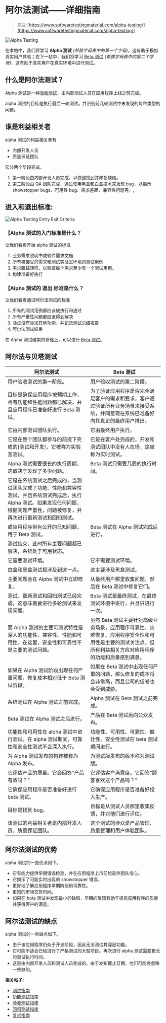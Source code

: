 # 阿尔法测试——详细指南

> 原文:[https://www.softwaretestingmaterial.com/alpha-testing/](https://www.softwaretestingmaterial.com/alpha-testing/)

![Alpha Testing](img/64055b38af4faba87dbc289b08416a45.png)

在本帖中，我们将学习 **Alpha 测试** *(希腊字母表中的第一个字母)*，这有助于模拟真实用户体验；在下一帖中，我们将学习 [Beta 测试](https://www.softwaretestingmaterial.com/beta-testing-a-detailed-guide/) *(希腊字母表中的第二个字母)*，这有助于真实用户在真实环境中进行测试。

## 什么是阿尔法测试？

Alpha 测试是一种[验收测试](https://www.softwaretestingmaterial.com/user-acceptance-testing-uat/)，由内部测试人员在应用程序上线之前完成。

alpha 测试的目标是执行最后一轮测试，并识别前几轮测试中未发现的每种类型的问题。

## **谁是利益相关者**

alpha 测试的利益相关者有

*   内部开发人员
*   质量保证团队

它分两个阶段完成。

1.  第一阶段由内部开发人员完成，以快速找到并修复缺陷。
2.  第二阶段由 QA 团队完成，通过使用黑盒和白盒技术来发现 bug，以揭示 showstopper bugs、可用性 bug、需求差距、兼容性问题等。,

## **进入和退出标准:**

![Alpha Testing Entry Exit Criteria](img/af1a142cb80ab95174486d1edb2186ff.png)

### 【Alpha 测试的入门标准是什么？

让我们看看开始 alpha 测试的标准

1.  业务需求说明书或软件需求文档
2.  所有被接受的需求和测试实验室环境的测试用例
3.  需求跟踪矩阵，以验证每个需求至少有一个测试用例。
4.  构建准备好执行

### 【Alpha 测试的 **退出** **标准是什么？**

让我们看看通过阿尔法测试的标准

1.  所有的测试用例都应该被执行和通过
2.  所有严重性问题都应该得到解决
3.  验证没有添加其他功能，并记录测试总结报告
4.  阿尔法测试结束

在 Alpha 测试结束的基础上，可以进行 [Beta 测试](https://www.softwaretestingmaterial.com/beta-testing-a-detailed-guide/)。

## **阿尔法与贝塔测试**

| 阿尔法测试 | Beta 测试 |
| --- | --- |
| 用户验收测试的第一阶段。 | 用户验收测试的第二阶段。 |
| 目标是确保应用程序按预期工作，所有功能和性能问题都已解决，并且应用程序已准备好进行 Beta 测试。 | 为了验证应用程序是否完全满足客户的需求和要求，客户通过验证所有业务场景来接受系统，并同意现在系统已准备好向其真正的最终用户推出。 |
| 它由内部测试团队执行。 | 它由最终用户执行。 |
| 它是在整个团队都参与的前提下完成的[测试和开发]，它被称为实验室测试。 | 它是在客户处完成的，开发和测试团队中没有人在场，这被称为实时测试。 |
| Alpha 测试需要很长的执行周期，这取决于发现了多少问题。 | Beta 测试只需要几周的执行时间。 |
| 它是在系统测试之后完成的，当测试团队完成了功能、性能和兼容性测试，并且系统测试完成后，执行 Alpha 测试。如果发现任何问题，根据问题严重性，问题被修复，并再次进行重新测试和回归测试。
或应用程序带有公开的已知问题，用于 Beta 测试。 | Beta 测试在 Alpha 测试完成后进行，
测试结束，此时所有主要问题都已解决，系统处于可用状态。 |
| 它需要测试环境。 | 它不需要测试环境。 |
| 白盒和黑盒测试都涉及到这一点。 | 这主要涉及黑盒测试。 |
| 主要问题会在 Alpha 测试中立即修复。 | 从最终用户那里收集问题，然后在 Beta 测试中修复它们。 |
| 测试、重新测试和回归测试已经完成，这意味着要进行多轮测试来发现问题。 | Beta 测试是最终测试，在最终测试环境中进行，并且只进行一次。 |
| 而 Alpha 测试的主要可测试特性是深入的功能性、兼容性、性能和可用性。在这里，安全性和可靠性不是主要的测试问题。 | 虽然 Beta 测试主要针对高级业务场景，应用程序可靠性、灾难恢复、应用程序安全性和可用性是主要的测试关注点，但所有利益相关方应对应用程序的功能和质量感到满意。 |
| 如果在 Alpha 测试阶段出现任何严重问题，修复成本相对低于 Beta 测试阶段。 | 如果在 Beta 测试中出现任何严重的问题，那么修复的成本将会非常高，而且公司的信誉也会受到威胁。 |
| 系统测试在 Alpha 测试之前完成。 | Alpha 测试在 Beta 测试之前完成。 |
| Beta 测试在 Alpha 测试之后进行。 | 产品在 Beta 测试后向公众发布。 |
| 功能性和可用性在 alpha 测试中进行测试。在 alpha 测试期间，可靠性和安全性测试不会深入执行。 | 功能性、可用性、可靠性、健壮性、安全性测试在 beta 测试期间进行。 |
| 为 Alpha 测试发布的构建被称为 Alpha 发布。 | 为测试版发布的版本称为测试版。 |
| 它评估产品的质量。它会回答“产品有效吗？” | 它评估客户满意度。它回答“顾客喜欢这个产品吗？” |
| 它确保应用程序是否准备好进行 beta 测试。 | 它确保应用程序是否准备好投入生产。 |
| 目标是找到 bug。 | 目标是从测试人员那里收集反馈，并对他们进行评估。 |
| 该测试的利益相关者是内部开发人员、质量保证团队。 | 这个测试的涉众是产品管理、质量管理和用户体验团队。 |

## **阿尔法测试的优势**

alpha 测试的一些优点如下。

*   它有能力提供早期错误检测，并在应用程序上市前给软件团队信心。
*   它揭示了可能实时出现的 showstopper 错误。
*   更好地了解应用程序早期阶段的可靠性。
*   更短的市场交货时间。
*   如果在 beta 测试中发现最小的缺陷，早期的反馈有助于提高应用程序的质量并获得客户的满意。

## **阿尔法测试的缺点**

alpha 测试的一些缺点如下。

*   由于该应用程序仍处于开发阶段，因此无法测试其深层功能。
*   它可能不适合已经进行了严格测试的大型项目。再次进行 alpha 测试需要更长的测试执行时间。
*   这是由内部开发人员和测试人员完成的。由于发布截止日期，他们可能会忽略一些缺陷。

**相关帖子:**

*   [测试指南](https://www.softwaretestingmaterial.com/beta-testing-a-detailed-guide/)
*   [功能测试指南](https://www.softwaretestingmaterial.com/functional-testing/)
*   [验收测试指南](https://www.softwaretestingmaterial.com/user-acceptance-testing-uat/)
*   [回归测试指南](https://www.softwaretestingmaterial.com/regression-testing/)
*   [复试指南](https://www.softwaretestingmaterial.com/retesting/)